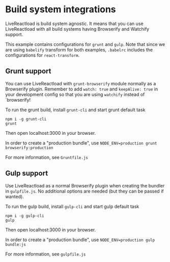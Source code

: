 # Build system integrations

LiveReactload is build system agnostic. It means that you can use LiveReactload with
all build systems having Browserify and Watchify support.

This example contains configurations for `grunt` and `gulp`. Note that since we are
using `babelify` transform for both examples, `.babelrc` includes the configurations
for `react-transform`.
    
## Grunt support

You can use LiveReactload with `grunt-browserify` module normally as a Browserify plugin.
Remember to add `watch: true` and `keepAlive: true` in your development config so that
you are using `watchify` instead of `browserify!

To run the grunt build, install `grunt-cli` and start grunt default task

    npm i -g grunt-cli
    grunt

Then open localhost:3000 in your browser.
    
In order to create a "production bundle", use `NODE_ENV=production grunt browserify:production`

For more information, see `Gruntfile.js`


## Gulp support

Use LiveReactload as a normal Browserify plugin when creating the bundler in `gulpfile.js`.
No additional options are needed (but they can be passed if wanted).

To run the gulp build, install `gulp-cli` and start gulp default task

    npm i -g gulp-cli 
    gulp

Then open localhost:3000 in your browser.

In order to create a "production bundle", use `NODE_ENV=production gulp bundle:js`

For more information, see `gulpfile.js`
